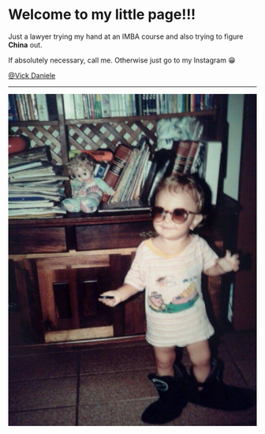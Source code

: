 # Welcome to my little page!!!


Just a lawyer trying my hand at an IMBA  course and also trying to figure **China** out. 

If absolutely necessary,  call me. Otherwise just go to my Instagram 😁


 [@Vick Daniele](/@vickdaniele) 



------------------------------------------------------------------------------------------



![kid me](/FB_IMG_1570456276928.jpg) 

